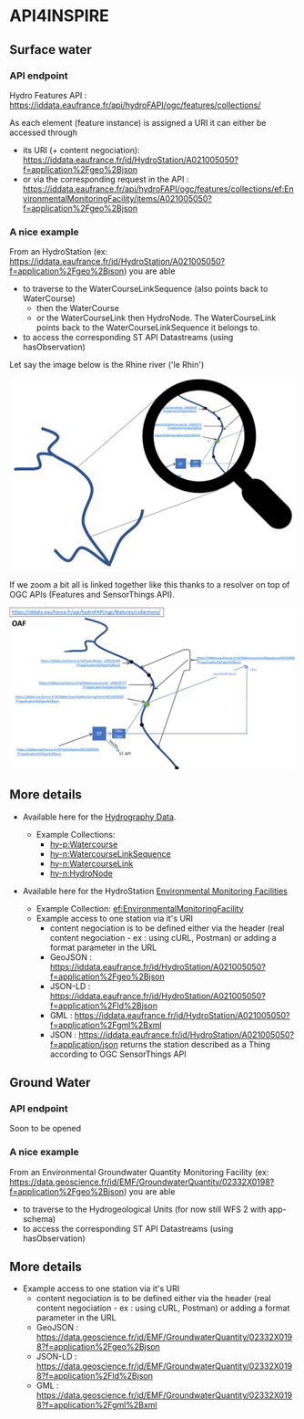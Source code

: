 # API4INSPIRE

## Surface water
### API endpoint
Hydro Features API : https://iddata.eaufrance.fr/api/hydroFAPI/ogc/features/collections/

As each element (feature instance) is assigned a URI it can either be accessed through
- its URI (+ content negociation): https://iddata.eaufrance.fr/id/HydroStation/A021005050?f=application%2Fgeo%2Bjson
- or via the corresponding request in the API : https://iddata.eaufrance.fr/api/hydroFAPI/ogc/features/collections/ef:EnvironmentalMonitoringFacility/items/A021005050?f=application%2Fgeo%2Bjson

### A nice example
From an HydroStation (ex: https://iddata.eaufrance.fr/id/HydroStation/A021005050?f=application%2Fgeo%2Bjson)  you are able
- to traverse to the WaterCourseLinkSequence (also points back to WaterCourse)
  - then the WaterCourse
  - or the WaterCourseLink then HydroNode. The WaterCourseLink points back to the WaterCourseLinkSequence it belongs to.
- to access the corresponding ST API Datastreams (using hasObservation)

Let say the image below is the Rhine river ('le Rhin')

![Hydro data Big Picture ](./Docs/HydroData_Big_picture.png)

If we zoom a bit all is linked together like this thanks to a resolver on top of OGC APIs (Features and SensorThings API).

![Hydro data Zoom ](./Docs/HydroData_Zoom_content.png)

## More details
- Available here for the [Hydrography Data](https://github.com/INSIDE-information-systems/API4INSPIRE/blob/master/Hydrography_Network_Data.md). 
  - Example Collections: 
      - [hy-p:Watercourse](https://iddata.eaufrance.fr/api/hydroFAPI/ogc/features/collections/hy-p:Watercourse/items?f=application%2Fgeo%2Bjson&limit=10)
      - [hy-n:WatercourseLinkSequence](https://iddata.eaufrance.fr/api/hydroFAPI/ogc/features/collections/hy-n:WatercourseLinkSequence/items?f=application%2Fgeo%2Bjson&limit=10)
      - [hy-n:WatercourseLink](https://iddata.eaufrance.fr/api/hydroFAPI/ogc/features/collections/hy-n:WatercourseLink/items?f=application%2Fgeo%2Bjson&limit=10)
      - [hy-n:HydroNode](https://iddata.eaufrance.fr/api/hydroFAPI/ogc/features/collections/hy-n:HydroNode/items?f=application%2Fgeo%2Bjson&limit=10)
      
- Available here for the HydroStation [Environmental Monitoring Facilities](https://github.com/INSIDE-information-systems/API4INSPIRE/blob/master/EnvironmentalMonitoringFacility_Data.md)
  - Example Collection: [ef:EnvironmentalMonitoringFacility](https://iddata.eaufrance.fr/api/hydroFAPI/ogc/features/collections/ef:EnvironmentalMonitoringFacility/items?f=application%2Fgeo%2Bjson&limit=10)
  - Example access to one station via it's URI
    - content negociation is to be defined either via the header (real content negociation - ex : using cURL, Postman) or adding a format parameter in the URL
    - GeoJSON : https://iddata.eaufrance.fr/id/HydroStation/A021005050?f=application%2Fgeo%2Bjson
    - JSON-LD : https://iddata.eaufrance.fr/id/HydroStation/A021005050?f=application%2Fld%2Bjson
    - GML : https://iddata.eaufrance.fr/id/HydroStation/A021005050?f=application%2Fgml%2Bxml
    - JSON :  https://iddata.eaufrance.fr/id/HydroStation/A021005050?f=application/json returns the station described as a Thing according to OGC SensorThings API
		


## Ground Water
### API endpoint
Soon to be opened

### A nice example
From an Environmental Groundwater Quantity Monitoring Facility (ex: https://data.geoscience.fr/id/EMF/GroundwaterQuantity/02332X0198?f=application%2Fgeo%2Bjson) you are able
- to traverse to the Hydrogeological Units (for now still WFS 2 with app-schema)
- to access the corresponding ST API Datastreams (using hasObservation)

## More details
- Example access to one station via it's URI
  - content negociation is to be defined either via the header (real content negociation - ex : using cURL, Postman) or adding a format parameter in the URL
  - GeoJSON : https://data.geoscience.fr/id/EMF/GroundwaterQuantity/02332X0198?f=application%2Fgeo%2Bjson 
  - JSON-LD : https://data.geoscience.fr/id/EMF/GroundwaterQuantity/02332X0198?f=application%2Fld%2Bjson
  - GML : https://data.geoscience.fr/id/EMF/GroundwaterQuantity/02332X0198?f=application%2Fgml%2Bxml

